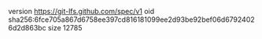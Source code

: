 version https://git-lfs.github.com/spec/v1
oid sha256:6fce705a867d6758ee397cd816181099ee2d93be92bef06d67924026d2d863bc
size 12785
